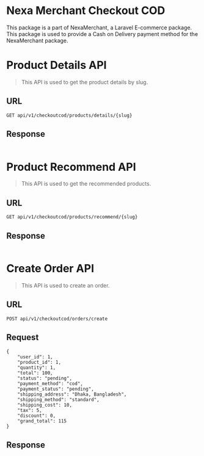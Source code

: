 # Nexa Merchant Checkout COD

This package is a part of NexaMerchant, a Laravel E-commerce package. This package is used to provide a Cash on Delivery payment method for the NexaMerchant package.

# Product Details API
> This API is used to get the product details by slug.

## URL
```
GET api/v1/checkoutcod/products/details/{slug}
```

## Response

```
```



# Product Recommend API
> This API is used to get the recommended products.

## URL

```
GET api/v1/checkoutcod/products/recommend/{slug}
```

## Response

```
```

# Create Order API
> This API is used to create an order.

## URL

```
POST api/v1/checkoutcod/orders/create
```

## Request

```
{
    "user_id": 1,
    "product_id": 1,
    "quantity": 1,
    "total": 100,
    "status": "pending",
    "payment_method": "cod",
    "payment_status": "pending",
    "shipping_address": "Dhaka, Bangladesh",
    "shipping_method": "standard",
    "shipping_cost": 10,
    "tax": 5,
    "discount": 0,
    "grand_total": 115
}
```

## Response

```

```
